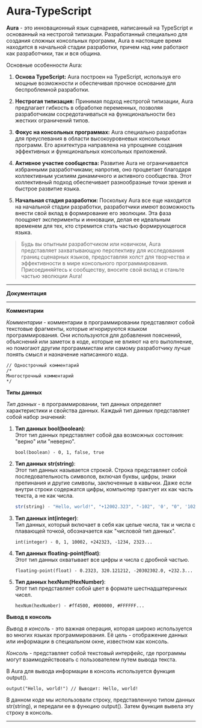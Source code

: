 # Aura-TypeScript

**Aura** - это инновационный язык сценариев, написанный на TypeScript и основанный на нестрогой типизации. Разработанный специально для создания сложных консольных программ, Aura в настоящее время находится в начальной стадии разработки, причем над ним работают как разработчики, так и вся община.

Основные особенности Aura:

1. **Основа TypeScript:** Aura построен на TypeScript, используя его мощные возможности и обеспечивая прочное основание для беспроблемной разработки.

2. **Нестрогая типизация:** Принимая подход нестрогой типизации, Aura предлагает гибкость в обработке переменных, позволяя разработчикам сосредотачиваться на функциональности без жестких ограничений типов.

3. **Фокус на консольных программах:** Aura специально разработан для преуспевания в области высокоуровневых консольных программ. Его архитектура направлена на упрощение создания эффективных и функциональных консольных приложений.

4. **Активное участие сообщества:** Развитие Aura не ограничивается избранными разработчиками; напротив, оно процветает благодаря коллективным усилиям динамичного и активного сообщества. Этот коллективный подход обеспечивает разнообразные точки зрения и быстрое развитие языка.

5. **Начальная стадия разработки:** Поскольку Aura все еще находится на начальной стадии разработки, разработчики имеют возможность внести свой вклад в формирование его эволюции. Эта фаза поощряет эксперименты и инновации, делая ее идеальным временем для тех, кто стремится стать частью формирующегося языка.

> Будь вы опытным разработчиком или новичком, Aura представляет захватывающую перспективу для исследования границ сценарных языков, предоставляя холст для творчества и эффективности в мире консольного программирования. Присоединяйтесь к сообществу, вносите свой вклад и станьте частью эволюции Aura!

---

**Документация**

---

**Комментарии**

*Комментарии* - комментарии в программировании представляют собой текстовые фрагменты, которые игнорируются языком программирования. Они используются для добавления пояснений, объяснений или заметок в коде, которые не влияют на его выполнение, но помогают другим программистам или самому разработчику лучше понять смысл и назначение написанного кода.
```Js
// Однострочный комментарий
/*
Многострочный комментарий
*/
```

**Типы данных**

*Тип данных* - в программировании, тип данных определяет характеристики и свойства данных. Каждый тип данных представляет собой набор значений:
   1. **Тип данных bool(boolean)**:<br>
      Этот тип данных представляет собой два возможных состояния: "верно" или "неверно".
      ```Js
      bool(boolean) - 0, 1, false, true
      ```

   2. **Тип данных str(string)**:<br>
      Этот тип данных называется строкой. Строка представляет собой последовательность символов, включая буквы, цифры, знаки препинания и другие
      символы, заключенные в кавычки. Даже если внутри строки содержатся цифры, компьютер трактует их как часть текста, а не как числа.
      ```js
      str(string) - "Hello, world!", "+12002.323", "-102", '0', "0", '102.0090'...
      ```
   
   4. **Тип данных int(integer)**:<br>
      Тип данных, который включает в себя как целые числа, так и числа с плавающей точкой, обозначается как "числовой тип данных".
      ```Js
      int(integer) - 0, 1, 10002, +242323, -1234, 2323...
      ```

   5. **Тип данных floating-point(float)**:<br>
      Этот тип данных охватывает все цифры и числа с дробной частью.
      ```Js
      floating-point(float) - 0.2323, 320.121212, -20302302.0, +232.3...
      ```
   
   6. **Тип данных hexNum(HexNumber)**:<br>
      Этот тип представляет собой цвет в формате шестнадцатеричных чисел.
      ```Js
      hexNum(hexNumber) - #ff4500, #000000, #FFFFFF...
      ```

**Вывод в консоль**

*Вывод в консоль* - это важная операция, которая широко используется во многих языках программирования. Её цель - отображение данных или информации в специальном окне, известном как консоль.

*Консоль* - представляет собой текстовый интерфейс, где программы могут взаимодействовать с пользователем путем вывода текста.

В Aura для вывода информации в консоль используется функция output().
```Js
output("Hello, world!") // Выводит: Hello, world!
```
<p>В данном коде мы использовали строку, представленную типом данных str(string), и передали ее в функцию output(). Затем функция вывела эту строку в консоль.</p>

---
